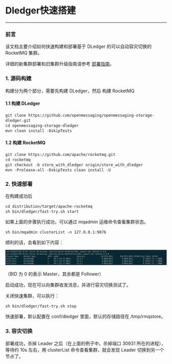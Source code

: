 # Dledger快速搭建

------

### 前言

该文档主要介绍如何快速构建和部署基于 DLedger 的可以自动容灾切换的 RocketMQ 集群。

详细的新集群部署和旧集群升级指南请参考 [部署指南](https://github.com/apache/rocketmq/blob/master/docs/cn/dledger/deploy_guide.md)。

### 1. 源码构建

构建分为两个部分，需要先构建 DLedger，然后 构建 RocketMQ

#### 1.1 构建 DLedger

```
git clone https://github.com/openmessaging/openmessaging-storage-dledger.git
cd openmessaging-storage-dledger
mvn clean install -DskipTests
```

#### 1.2 构建 RocketMQ

```
git clone https://github.com/apache/rocketmq.git
cd rocketmq
git checkout -b store_with_dledger origin/store_with_dledger
mvn -Prelease-all -DskipTests clean install -U
```

### 2. 快速部署

在构建成功后

```
cd distribution/target/apache-rocketmq
sh bin/dledger/fast-try.sh start
```

如果上面的步骤执行成功，可以通过 mqadmin 运维命令查看集群状态。

```
sh bin/mqadmin clusterList -n 127.0.0.1:9876
```

顺利的话，会看到如下内容：

[![ClusterList](Dledger快速搭建.assets/68747470733a2f2f696d672e616c6963646e2e636f6d2f353437366538623037623932332f544231315a2e5a79437a714b31526a535a464c5858636e32585861.png)](https://camo.githubusercontent.com/457648e11d36cb339eab26c4efe5fd4f9b0e00bb003dd3192253b672a8e62124/68747470733a2f2f696d672e616c6963646e2e636f6d2f353437366538623037623932332f544231315a2e5a79437a714b31526a535a464c5858636e32585861)

（BID 为 0 的表示 Master，其余都是 Follower）

启动成功，现在可以向集群收发消息，并进行容灾切换测试了。

关闭快速集群，可以执行：

```
sh bin/dledger/fast-try.sh stop
```

快速部署，默认配置在 conf/dledger 里面，默认的存储路径在 /tmp/rmqstore。

### 3. 容灾切换

部署成功，杀掉 Leader 之后（在上面的例子中，杀掉端口 30931 所在的进程），等待约 10s 左右，用 clusterList 命令查看集群，就会发现 Leader 切换到另一个节点了。